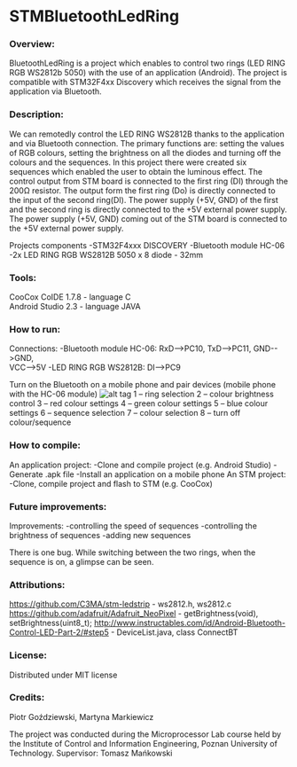 ﻿# STMBluetoothLedRing

### Overview:
BluetoothLedRing is a project which enables to control two rings (LED RING RGB WS2812b 5050) with the use of an application (Android). The project is compatible with STM32F4xx Discovery which receives the signal from the application via Bluetooth. 

### Description:
We can remotedly control the LED RING WS2812B thanks to the application and via Bluetooth connection. The primary functions are: setting the values of RGB colours, setting the  brightness on all the diodes and turning off the colours and the sequences. In this project there were created six sequences which enabled the user to obtain the luminous effect.
The control output from STM board is connected to the first ring (DI) through the 200Ω resistor.
The output form the first ring (Do) is directly connected to the input of the second ring(DI).
The power supply (+5V, GND) of the first and the second ring is directly connected to the +5V external power supply.
The power supply (+5V, GND) coming out of the STM board is connected to the +5V external power supply.

Projects components
  -STM32F4xxx DISCOVERY
	-Bluetooth module HC-06
  -2x LED RING RGB WS2812B 5050 x 8 diode - 32mm

### Tools: 
CooCox CoIDE 1.7.8 - language C  
Android Studio 2.3 - language JAVA

### How to run:
Connections:
		-Bluetooth module HC-06:
        RxD-->PC10, 
        TxD-->PC11, 
        GND-->GND,       
        VCC-->5V
		-LED RING RGB WS2812B: 
        DI-->PC9
	
Turn on the Bluetooth on a mobile phone and pair devices (mobile phone with the HC-06 module)
![alt tag](http://i.imgur.com/9qvkqrC.png) 
  1 – ring selection
  2 – colour brightness control
  3 – red colour settings
  4 – green colour settings
  5 – blue colour settings
  6 – sequence selection
  7 – colour selection
  8 – turn off  colour/sequence

### How to compile:
An application project:
    -Clone and compile project (e.g. Android Studio)
    -Generate .apk file 
    -Install an application on a mobile phone 
An STM project:
    -Clone, compile project and flash to STM (e.g. CooCox)
 	
### Future improvements:
Improvements:
    -controlling the speed  of sequences 
    -controlling the brightness  of sequences 
    -adding new sequences
    
There is one bug.
While switching between the two rings, when the sequence is on, a glimpse can be seen.


### Attributions:
https://github.com/C3MA/stm-ledstrip - ws2812.h, ws2812.c 
https://github.com/adafruit/Adafruit_NeoPixel - getBrightness(void), setBrightness(uint8_t);
http://www.instructables.com/id/Android-Bluetooth-Control-LED-Part-2/#step5 - DeviceList.java, class ConnectBT

### License:
Distributed under MIT license

### Credits:
Piotr Goździewski,
Martyna Markiewicz

The project was conducted during the Microprocessor Lab course held by the Institute of Control and Information Engineering, Poznan University of Technology.
Supervisor: Tomasz Mańkowski
